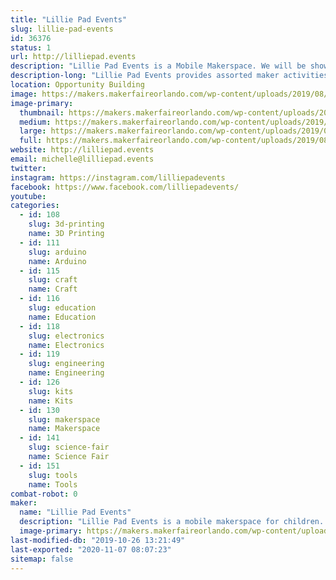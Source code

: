 ```yaml
---
title: "Lillie Pad Events"
slug: lillie-pad-events
id: 36376
status: 1
url: http://lilliepad.events
description: "Lillie Pad Events is a Mobile Makerspace. We will be showing examples of available activities that can be booked for events.  We will be selling straw connector kits."
description-long: "Lillie Pad Events provides assorted maker activities for schools, organizations and special events. Our services strive to encourage experiential learning and inspiration for Makers of all ages.  Lillie Pad Events provides teacher-led activities with lessons centered around a S.T.E.A.M. curriculum by a Florida certified teacher."
location: Opportunity Building
image: https://makers.makerfaireorlando.com/wp-content/uploads/2019/08/Vista-Print-Front-1.jpg
image-primary:
  thumbnail: https://makers.makerfaireorlando.com/wp-content/uploads/2019/08/Vista-Print-Front-1-150x150.jpg
  medium: https://makers.makerfaireorlando.com/wp-content/uploads/2019/08/Vista-Print-Front-1.jpg
  large: https://makers.makerfaireorlando.com/wp-content/uploads/2019/08/Vista-Print-Front-1.jpg
  full: https://makers.makerfaireorlando.com/wp-content/uploads/2019/08/Vista-Print-Front-1.jpg
website: http://lilliepad.events
email: michelle@lilliepad.events
twitter: 
instagram: https://instagram.com/lilliepadevents
facebook: https://www.facebook.com/lilliepadevents/
youtube: 
categories:
  - id: 108
    slug: 3d-printing
    name: 3D Printing
  - id: 111
    slug: arduino
    name: Arduino
  - id: 115
    slug: craft
    name: Craft
  - id: 116
    slug: education
    name: Education
  - id: 118
    slug: electronics
    name: Electronics
  - id: 119
    slug: engineering
    name: Engineering
  - id: 126
    slug: kits
    name: Kits
  - id: 130
    slug: makerspace
    name: Makerspace
  - id: 141
    slug: science-fair
    name: Science Fair
  - id: 151
    slug: tools
    name: Tools
combat-robot: 0
maker:
  name: "Lillie Pad Events"
  description: "Lillie Pad Events is a mobile makerspace for children.  Lillie Pad Events brings the maker activities to schools, parties and many other events."
  image-primary: https://makers.makerfaireorlando.com/wp-content/uploads/2019/08/Vista-Print-Front.jpg
last-modified-db: "2019-10-26 13:21:49"
last-exported: "2020-11-07 08:07:23"
sitemap: false
---
```

